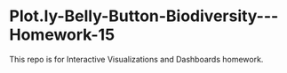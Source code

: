 # Plot.ly-Belly-Button-Biodiversity---Homework-15
This repo is for Interactive Visualizations and Dashboards homework.
